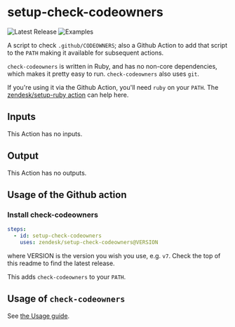 # setup-check-codeowners

![Latest Release](https://img.shields.io/github/v/release/zendesk/setup-check-codeowners?label=Latest%20Release)
![Examples](https://github.com/zendesk/setup-check-codeowners/workflows/Test/badge.svg?branch=main)

A script to check `.github/CODEOWNERS`; also a Github Action to add that
script to the `PATH` making it available for subsequent
actions.

`check-codeowners` is written in Ruby, and has no non-core dependencies, which makes
it pretty easy to run. `check-codeowners` also uses `git`.

If you're using it via the Github Action, you'll need `ruby` on your `PATH`.
The [zendesk/setup-ruby action](https://github.com/zendesk/setup-ruby) can help here.

## Inputs

This Action has no inputs.

## Output

This Action has no outputs.

## Usage of the Github action

### Install check-codeowners

```yaml
steps:
  - id: setup-check-codeowners
    uses: zendesk/setup-check-codeowners@VERSION
```

where VERSION is the version you wish you use, e.g. `v7`. Check the top of this readme
to find the latest release.

This adds `check-codeowners` to your `PATH`.

## Usage of `check-codeowners`

See [the Usage guide](Usage.md).

